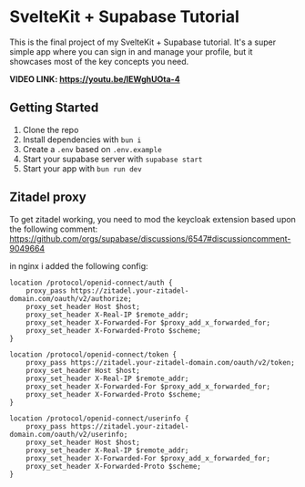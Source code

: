# SvelteKit + Supabase Tutorial

This is the final project of my SvelteKit + Supabase tutorial. It's a super simple app where you can sign in and manage your profile, but it showcases most of the key concepts you need.

**VIDEO LINK: https://youtu.be/lEWghUOta-4**

## Getting Started

1. Clone the repo
2. Install dependencies with `bun i`
3. Create a `.env` based on `.env.example`
4. Start your supabase server with `supabase start`
5. Start your app with `bun run dev`

## Zitadel proxy
To get zitadel working, you need to mod the keycloak extension
based upon the following comment: https://github.com/orgs/supabase/discussions/6547#discussioncomment-9049664

in nginx i added the following config:
```
location /protocol/openid-connect/auth {
    proxy_pass https://zitadel.your-zitadel-domain.com/oauth/v2/authorize;
    proxy_set_header Host $host;
    proxy_set_header X-Real-IP $remote_addr;
    proxy_set_header X-Forwarded-For $proxy_add_x_forwarded_for;
    proxy_set_header X-Forwarded-Proto $scheme;
}

location /protocol/openid-connect/token {
    proxy_pass https://zitadel.your-zitadel-domain.com/oauth/v2/token;
    proxy_set_header Host $host;
    proxy_set_header X-Real-IP $remote_addr;
    proxy_set_header X-Forwarded-For $proxy_add_x_forwarded_for;
    proxy_set_header X-Forwarded-Proto $scheme;
}

location /protocol/openid-connect/userinfo {
    proxy_pass https://zitadel.your-zitadel-domain.com/oauth/v2/userinfo;
    proxy_set_header Host $host;
    proxy_set_header X-Real-IP $remote_addr;
    proxy_set_header X-Forwarded-For $proxy_add_x_forwarded_for;
    proxy_set_header X-Forwarded-Proto $scheme;
}
```

